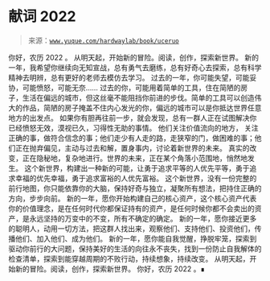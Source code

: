 # 献词 2022

> 来源：[`www.yuque.com/hardwaylab/book/uceruo`](https://www.yuque.com/hardwaylab/book/uceruo)

<ne-p id="ud54fcd1b" data-lake-id="ud54fcd1b"><ne-text id="u99d86323">你好，农历 2022 。</ne-text></ne-p> <ne-p id="u008f68e0" data-lake-id="u008f68e0"><ne-text id="u09cdbede">从明天起，开始新的冒险。阅读，创作，探索新世界。</ne-text></ne-p> <ne-p id="ua5ad0845" data-lake-id="ua5ad0845"><ne-text id="ub575b599">新的一年，我希望你继续向无知宣战，总有勇气去磨练，总有好奇心去探索，总有科学精神去明辨，总有更好的老师去模仿去学习。</ne-text></ne-p> <ne-p id="u99903839" data-lake-id="u99903839"><ne-text id="u8986e23c">过去的一年，你可能失望，可能妥协，可能愤怒，可能无奈……</ne-text></ne-p> <ne-p id="uba0a6c04" data-lake-id="uba0a6c04"><ne-text id="u8f90ba66">过去的你，可能用着简单的工具，住在简陋的房子，生活在偏远的城市，但这丝毫不能阻挡你前进的步伐。简单的工具可以创造伟大的作品，简陋的房子掩盖不住内心发光的你，偏远的城市可以是你抵达世界任意地方的出发点。</ne-text></ne-p> <ne-p id="u6a336146" data-lake-id="u6a336146"><ne-text id="ucdbdabc1">如果你有胆再往前一步，就会发现，总有一群人正在试图解决你已经愤怒无效，漠视已久，习得性无助的事情。</ne-text></ne-p> <ne-p id="uc915d493" data-lake-id="uc915d493"><ne-text id="uef6ab5e3">他们关注价值流向的地方， 关注正确的事，做符合信念的事；他们走少有人走的路，走狭窄的门，做困难的事；他们正在抛弃偏见，主动与过去和解，置身事内，讨论着新世界的未来。</ne-text></ne-p> <ne-p id="u06d74cf4" data-lake-id="u06d74cf4"><ne-text id="u4f35572b">真实的改变，正在隐秘地，复杂地进行。世界的未来，正在某个角落小范围地，悄然地发生。</ne-text></ne-p> <ne-p id="ucd6e9acf" data-lake-id="ucd6e9acf"><ne-text id="u4f7d5265">这个新世界，构建出一种新的可能，让勇于追求平等的人优先平等，勇于追求幸福的优先幸福，勇于追求富裕的人优先富裕。</ne-text></ne-p> <ne-p id="u07297c51" data-lake-id="u07297c51"><ne-text id="ub78a2e8d">这个新世界，没有一份完整的前行地图，你只能依靠你的大脑，保持好奇与独立，凝聚所有想法，把持住正确的方向，步步向前。</ne-text></ne-p> <ne-p id="u79f90e40" data-lake-id="u79f90e40"><ne-text id="u7a0228d2">新的一年，愿你开始构建自己的核心资产，这个核心资产代表你的价值理念，是在任何时代你都保证持有的资产，是任何时候你都不会卖出的资产，是永远坚持的万变中的不变，所有不确定的确定。</ne-text></ne-p> <ne-p id="ue31d5e29" data-lake-id="ue31d5e29"><ne-text id="u1df16363">新的一年，愿你接近更多的聪明人，动用一切方法，把这群人找出来，观察他们、支持他们、投资他们，传播他们、加入他们、成为他们。</ne-text></ne-p> <ne-p id="udd70f4e6" data-lake-id="udd70f4e6"><ne-text id="ub6a78719">新的一年，愿你能自我觉醒，挣脱牢笼，探索到驱动你前行的大问题，保持美好的生活的向往永不丧失，找到一份防止自我解体的检查清单，探索到能穿越周期的不败行动，持续想象，持续改变。</ne-text></ne-p> <ne-p id="u25b0c4c0" data-lake-id="u25b0c4c0"><ne-text id="ub09e8e64">从明天起，开始新的冒险。阅读，创作，探索新世界。</ne-text></ne-p> <ne-p id="u49e2ed62" data-lake-id="u49e2ed62"><ne-text id="u0494d090">你好，农历 2022 。∎</ne-text></ne-p>